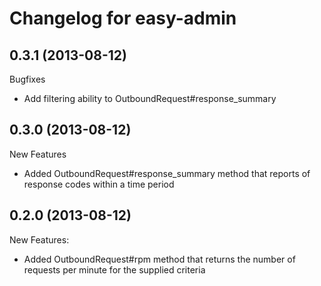 # Changelog for easy-admin

## 0.3.1 (2013-08-12)

Bugfixes

* Add filtering ability to OutboundRequest#response_summary

## 0.3.0 (2013-08-12)

New Features

* Added OutboundRequest#response_summary method that reports of response codes within a time period

## 0.2.0 (2013-08-12)

New Features:

* Added OutboundRequest#rpm method that returns the number of requests per minute for the supplied criteria

